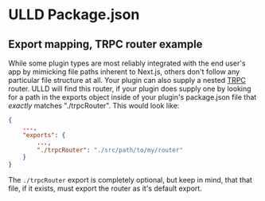 # ULLD Package.json

## Export mapping, TRPC router example

While some plugin types are most reliably integrated with the end user's app by mimicking file paths inherent to Next.js, others don't follow any particular file structure at all. Your plugin can also supply a nested [TRPC](https://trpc.io/docs/) router. ULLD will find this router, if your plugin does supply one by looking for a path in the exports object inside of your plugin's package.json file that _exactly_ matches "./trpcRouter". This would look like:

```json
{
    ...,
    "exports": {
        ...,
        "./trpcRouter": "./src/path/to/my/router"
    }
}
```

The `./trpcRouter` export is completely optional, but keep in mind, that that file, if it exists, must export the router as it's default export.
